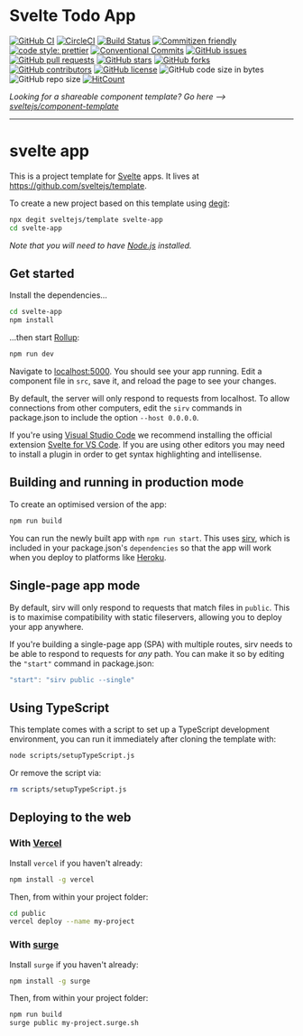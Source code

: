 # Svelte Todo App

[![GitHub CI](https://github.com/esensconsulting/svelte-todo-app/workflows/CI/badge.svg)](https://github.com/esensconsulting/svelte-todo-app/actions?query=workflow%3ACI)
[![CircleCI](https://circleci.com/gh/esensconsulting/svelte-todo-app.svg?style=svg)](https://circleci.com/gh/esensconsulting/svelte-todo-app)
[![Build Status](https://travis-ci.com/esensconsulting/svelte-todo-app.svg?branch=master)](https://travis-ci.com/esensconsulting/svelte-todo-app)
[![Commitizen friendly](https://img.shields.io/badge/commitizen-friendly-brightgreen.svg)](http://commitizen.github.io/cz-cli/)
[![code style: prettier](https://img.shields.io/badge/code_style-prettier-ff69b4.svg)](https://github.com/prettier/prettier)
[![Conventional Commits](https://img.shields.io/badge/Conventional%20Commits-1.0.0-yellow.svg)](https://conventionalcommits.org)
[![GitHub issues](https://img.shields.io/github/issues/esensconsulting/svelte-todo-app)](https://github.com/esensconsulting/svelte-todo-app/issues)
[![GitHub pull requests](https://img.shields.io/github/issues-pr/esensconsulting/svelte-todo-app)](https://github.com/esensconsulting/svelte-todo-app/pulls)
[![GitHub stars](https://img.shields.io/github/stars/esensconsulting/svelte-todo-app)](https://github.com/esensconsulting/svelte-todo-app/stargazers)
[![GitHub forks](https://img.shields.io/github/forks/esensconsulting/svelte-todo-app)](https://github.com/esensconsulting/svelte-todo-app/network)
[![GitHub contributors](https://img.shields.io/github/contributors/esensconsulting/svelte-todo-app)](https://github.com/esensconsulting/svelte-todo-app/graphs/contributors)
[![GitHub license](https://img.shields.io/github/license/esensconsulting/svelte-todo-app)](https://github.com/esensconsulting/svelte-todo-app)
![GitHub code size in bytes](https://img.shields.io/github/languages/code-size/esensconsulting/svelte-todo-app)
![GitHub repo size](https://img.shields.io/github/repo-size/esensconsulting/svelte-todo-app)
[![HitCount](http://hits.dwyl.io/esensconsulting/svelte-todo-app.svg)](http://hits.dwyl.io/esensconsulting/svelte-todo-app)


*Looking for a shareable component template? Go here --> [sveltejs/component-template](https://github.com/sveltejs/component-template)*

---

# svelte app

This is a project template for [Svelte](https://svelte.dev) apps. It lives at https://github.com/sveltejs/template.

To create a new project based on this template using [degit](https://github.com/Rich-Harris/degit):

```bash
npx degit sveltejs/template svelte-app
cd svelte-app
```

*Note that you will need to have [Node.js](https://nodejs.org) installed.*


## Get started

Install the dependencies...

```bash
cd svelte-app
npm install
```

...then start [Rollup](https://rollupjs.org):

```bash
npm run dev
```

Navigate to [localhost:5000](http://localhost:5000). You should see your app running. Edit a component file in `src`, save it, and reload the page to see your changes.

By default, the server will only respond to requests from localhost. To allow connections from other computers, edit the `sirv` commands in package.json to include the option `--host 0.0.0.0`.

If you're using [Visual Studio Code](https://code.visualstudio.com/) we recommend installing the official extension [Svelte for VS Code](https://marketplace.visualstudio.com/items?itemName=svelte.svelte-vscode). If you are using other editors you may need to install a plugin in order to get syntax highlighting and intellisense.

## Building and running in production mode

To create an optimised version of the app:

```bash
npm run build
```

You can run the newly built app with `npm run start`. This uses [sirv](https://github.com/lukeed/sirv), which is included in your package.json's `dependencies` so that the app will work when you deploy to platforms like [Heroku](https://heroku.com).


## Single-page app mode

By default, sirv will only respond to requests that match files in `public`. This is to maximise compatibility with static fileservers, allowing you to deploy your app anywhere.

If you're building a single-page app (SPA) with multiple routes, sirv needs to be able to respond to requests for *any* path. You can make it so by editing the `"start"` command in package.json:

```js
"start": "sirv public --single"
```

## Using TypeScript

This template comes with a script to set up a TypeScript development environment, you can run it immediately after cloning the template with:

```bash
node scripts/setupTypeScript.js
```

Or remove the script via:

```bash
rm scripts/setupTypeScript.js
```

## Deploying to the web

### With [Vercel](https://vercel.com)

Install `vercel` if you haven't already:

```bash
npm install -g vercel
```

Then, from within your project folder:

```bash
cd public
vercel deploy --name my-project
```

### With [surge](https://surge.sh/)

Install `surge` if you haven't already:

```bash
npm install -g surge
```

Then, from within your project folder:

```bash
npm run build
surge public my-project.surge.sh
```

